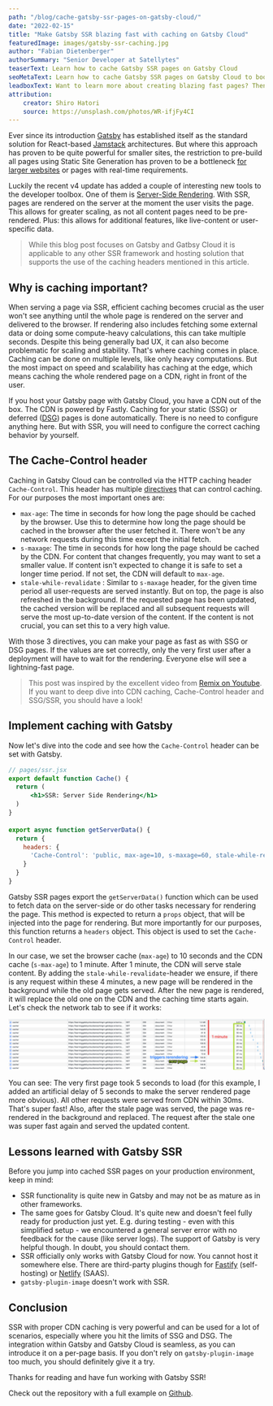 ```yaml
---
path: "/blog/cache-gatsby-ssr-pages-on-gatsby-cloud/"
date: "2022-02-15"
title: "Make Gatsby SSR blazing fast with caching on Gatsby Cloud"
featuredImage: images/gatsby-ssr-caching.jpg
author: "Fabian Dietenberger"
authorSummary: "Senior Developer at Satellytes"
teaserText: Learn how to cache Gatsby SSR pages on Gatsby Cloud
seoMetaText: Learn how to cache Gatsby SSR pages on Gatsby Cloud to boost page speed and scalability. Your users won't see a difference to SSG or DSG pages anymore.
leadboxText: Want to learn more about creating blazing fast pages? Then join us to learn more!
attribution:
    creator: Shiro Hatori
    source: https://unsplash.com/photos/WR-ifjFy4CI
---
```


Ever since its introduction [Gatsby](https://gatsbyjs.com) has established itself as the standard solution for 
React-based [Jamstack](https://jamstack.org/what-is-jamstack/) architectures. But where this approach has proven to 
be quite powerful for smaller sites, the restriction to pre-build all pages using Static Site Generation has proven 
to be a bottleneck [for larger websites](https://www.gatsbyjs.com/docs/how-to/performance/improving-build-performance/)
or pages with real-time requirements.

Luckily the recent v4 update has added a couple of interesting new tools to the developer toolbox. One of them is 
[Server-Side Rendering](https://www.gatsbyjs.com/docs/how-to/rendering-options/using-server-side-rendering/). With 
SSR, pages are rendered on the server at the moment the user visits the page. This allows for greater scaling, 
as not all content pages need to be pre-rendered. Plus: this allows for additional features, like live-content or 
user-specific data.

> While this blog post focuses on Gatsby and Gatbsy Cloud it is applicable to any other SSR framework and hosting 
> solution that  supports the use of the caching headers mentioned in this article.

## Why is caching important?

When serving a page via SSR, efficient caching becomes crucial as the user won't see anything until the whole page 
is rendered on the server and delivered to the browser. If rendering also includes fetching some external data or 
doing some compute-heavy calculations, this can take multiple seconds. Despite this being generally bad UX, it can 
also become problematic for scaling and stability. That's where caching comes in place. Caching can be done on 
multiple levels, like only heavy computations. But the most impact on speed and scalability has caching at the edge, 
which means caching the whole rendered page on a CDN, right in front of the user.

If you host your Gatsby page with Gatsby Cloud, you have a CDN out of the box. The CDN is powered by Fastly. Caching 
for your static (SSG) or deferred ([DSG](https://www.gatsbyjs.com/docs/reference/rendering-options/deferred-static-generation/)) 
pages is done automatically. There is no need to configure anything here. But with SSR, you will need to configure 
the correct caching behavior by yourself.

## The Cache-Control header

Caching in Gatsby Cloud can be controlled via the HTTP caching header `Cache-Control`. This header has multiple 
[directives](https://developer.mozilla.org/en-US/docs/Web/HTTP/Headers/Cache-Control#directives) that can control caching. 
For our purposes the most important ones are:

- `max-age`: The time in seconds for how long the page should be cached by the browser. Use this to determine how 
  long the page should be cached  in the browser after the user fetched it. There won't be any network requests 
  during this time except the initial fetch.
- `s-maxage`: The time in seconds for how long the page should be cached by the CDN. For content that changes 
  frequently, you may want to set a smaller value. If content isn't expected to change it is safe to set a longer 
  time period. If not set, the CDN will default to `max-age`.
- `stale-while-revalidate` : Similar to `s-maxage` header, for the given time period all user-requests are served 
  instantly. But on top, the page is also refreshed in the background. If the requested page has been updated, the 
  cached version will be replaced and all subsequent requests will serve the most up-to-date version of the content.
  If the content is not crucial, you can set this to a very high value.

With those 3 directives, you can make your page as fast as with SSG or DSG pages. If the values are set correctly, 
only the very first user after a deployment will have to wait for the rendering. Everyone else will see a 
lightning-fast page.

> This post was inspired by the excellent video from [Remix on Youtube](https://www.youtube.com/watch?v=bfLFHp7Sbkg).
> If you want to deep dive into CDN caching, Cache-Control header and SSG/SSR, you should have a look!

## Implement caching with Gatsby

Now let's dive into the code and see how the `Cache-Control` header can be set with Gatsby.

```jsx
// pages/ssr.jsx
export default function Cache() {
  return (
      <h1>SSR: Server Side Rendering</h1>
  )
}

export async function getServerData() {
  return {
    headers: {
      'Cache-Control': 'public, max-age=10, s-maxage=60, stale-while-revalidate=240',
    }
  }
}
```

Gatsby SSR pages export the `getServerData()` function which can be used to fetch data on the server-side or do other 
tasks necessary for rendering the page. This method is expected to return a `props` object, that will be injected 
into the page for rendering. But more importantly for our purposes, this function returns a `headers` object. This 
object is used to set the `Cache-Control` header.

In our case, we set the browser cache (`max-age`) to 10 seconds and the CDN cache (`s-max-age`) to 1 minute. After 1 
minute, the CDN will serve stale content. By adding the `stale-while-revalidate`-header we ensure, if there is 
any request within these 4 minutes, a new page will be rendered in the background while the old page gets served. 
After the new page is rendered, it will replace the old one on the CDN and the caching time starts again. Let's 
check the network tab to see if it works:

![Chrome network tab shows that with proper caching headers only the very first request is slow](images/gatsby-ssr-caching-network-tab.png)

You can see: The very first page took 5 seconds to load (for this example, I added an artificial delay of 5 seconds 
to make the server rendered page more obvious). All other requests were served from CDN within 30ms. That's super 
fast! Also, after the stale page was served, the page was re-rendered in the background and replaced. The request 
after the stale one was super fast again and served the updated content.

## Lessons learned with Gatsby SSR

Before you jump into cached SSR pages on your production environment, keep in mind:

- SSR functionality is quite new in Gatsby and may not be as mature as in other frameworks.
- The same goes for Gatsby Cloud. It's quite new and doesn't feel fully ready for production just yet. E.g. during 
  testing - even with this simplified setup - we encountered a general server error with no feedback for the cause 
  (like server logs). The support of Gatsby is very helpful though. In doubt, you should contact them.
- SSR officially only works with Gatsby Cloud for now. You cannot host it somewhere else. There are third-party 
  plugins  though for [Fastify](https://github.com/gatsby-uc/plugins/tree/main/packages/gatsby-plugin-fastify) 
  (self-hosting) or [Netlify](https://github.com/netlify/netlify-plugin-gatsby) (SAAS).
- `gatsby-plugin-image` doesn't work with SSR.

## Conclusion

SSR with proper CDN caching is very powerful and can be used for a lot of scenarios, especially where you hit the 
limits of SSG and DSG. The integration within Gatsby and Gatsby Cloud is seamless, as you can introduce it on a per-page basis.
If you don't rely on `gatsby-plugin-image` too much, you should definitely give it a try.

Thanks for reading and have fun working with Gatsby SSR!

Check out the repository with a full example on [Github](https://github.com/feedm3/learning-gatsby-cloud-ssr-caching).